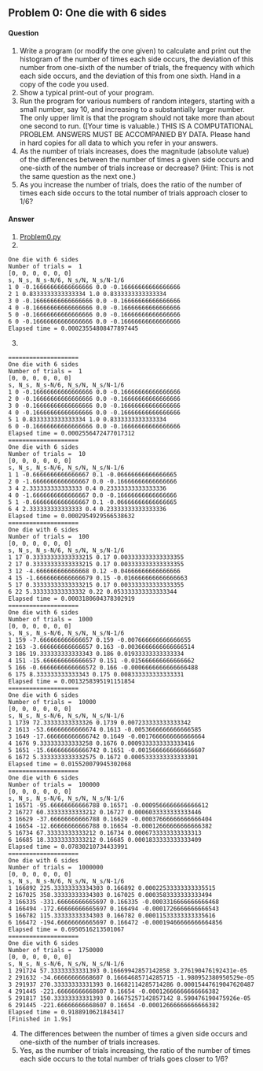 ## Problem 0: One die with 6 sides

#### Question

1. Write a program (or modify the one given) to calculate and print out the histogram of the number of times each side occurs, the deviation of this number from one-sixth of the number of trials, the frequency with which each side occurs, and the deviation of this from one sixth. Hand in a copy of the code you used.
2. Show a typical print-out of your program.
3. Run the program for various numbers of random integers, starting with a small number, say 10, and increasing to a substantially larger number. The only upper limit is that the program should not take more than about one second to run. ([Your time is valuable.) THIS IS A COMPUTATIONAL PROBLEM. ANSWERS MUST BE ACCOMPANIED BY DATA. Please hand in hard copies for all data to which you refer in your answers.
4. As the number of trials increases, does the magnitude (absolute value) of the differences between the number of times a given side occurs and one-sixth of the number of trials increase or decrease? (Hint: This is not the same question as the next one.)
5. As you increase the number of trials, does the ratio of the number of times each side occurs to the total number of trials approach closer to 1/6?

#### Answer

1. [Problem0.py](Problem0.py) 
2. 
```
One die with 6 sides
Number of trials =  1
[0, 0, 0, 0, 0, 0]
s, N_s, N_s-N/6, N_s/N, N_s/N-1/6
1 0 -0.16666666666666666 0.0 -0.16666666666666666
2 1 0.8333333333333334 1.0 0.8333333333333334
3 0 -0.16666666666666666 0.0 -0.16666666666666666
4 0 -0.16666666666666666 0.0 -0.16666666666666666
5 0 -0.16666666666666666 0.0 -0.16666666666666666
6 0 -0.16666666666666666 0.0 -0.16666666666666666
Elapsed time = 0.00023554808477897445
```
3. 
```
====================
One die with 6 sides
Number of trials =  1
[0, 0, 0, 0, 0, 0]
s, N_s, N_s-N/6, N_s/N, N_s/N-1/6
1 0 -0.16666666666666666 0.0 -0.16666666666666666
2 0 -0.16666666666666666 0.0 -0.16666666666666666
3 0 -0.16666666666666666 0.0 -0.16666666666666666
4 0 -0.16666666666666666 0.0 -0.16666666666666666
5 1 0.8333333333333334 1.0 0.8333333333333334
6 0 -0.16666666666666666 0.0 -0.16666666666666666
Elapsed time = 0.0002556472477017312
====================
One die with 6 sides
Number of trials =  10
[0, 0, 0, 0, 0, 0]
s, N_s, N_s-N/6, N_s/N, N_s/N-1/6
1 1 -0.6666666666666667 0.1 -0.06666666666666665
2 0 -1.6666666666666667 0.0 -0.16666666666666666
3 4 2.333333333333333 0.4 0.23333333333333336
4 0 -1.6666666666666667 0.0 -0.16666666666666666
5 1 -0.6666666666666667 0.1 -0.06666666666666665
6 4 2.333333333333333 0.4 0.23333333333333336
Elapsed time = 0.0002954929566538632
====================
One die with 6 sides
Number of trials =  100
[0, 0, 0, 0, 0, 0]
s, N_s, N_s-N/6, N_s/N, N_s/N-1/6
1 17 0.33333333333333215 0.17 0.003333333333333355
2 17 0.33333333333333215 0.17 0.003333333333333355
3 12 -4.666666666666668 0.12 -0.04666666666666666
4 15 -1.6666666666666679 0.15 -0.016666666666666663
5 17 0.33333333333333215 0.17 0.003333333333333355
6 22 5.333333333333332 0.22 0.053333333333333344
Elapsed time = 0.0003180604378302919
====================
One die with 6 sides
Number of trials =  1000
[0, 0, 0, 0, 0, 0]
s, N_s, N_s-N/6, N_s/N, N_s/N-1/6
1 159 -7.666666666666657 0.159 -0.007666666666666655
2 163 -3.666666666666657 0.163 -0.0036666666666666514
3 186 19.333333333333343 0.186 0.01933333333333334
4 151 -15.666666666666657 0.151 -0.015666666666666662
5 166 -0.6666666666666572 0.166 -0.0006666666666666488
6 175 8.333333333333343 0.175 0.008333333333333331
Elapsed time = 0.0013258395191151854
====================
One die with 6 sides
Number of trials =  10000
[0, 0, 0, 0, 0, 0]
s, N_s, N_s-N/6, N_s/N, N_s/N-1/6
1 1739 72.33333333333326 0.1739 0.007233333333333342
2 1613 -53.66666666666674 0.1613 -0.0053666666666666585
3 1649 -17.666666666666742 0.1649 -0.0017666666666666664
4 1676 9.333333333333258 0.1676 0.0009333333333333416
5 1651 -15.666666666666742 0.1651 -0.0015666666666666607
6 1672 5.3333333333332575 0.1672 0.0005333333333333301
Elapsed time = 0.015520079945302068
====================
One die with 6 sides
Number of trials =  100000
[0, 0, 0, 0, 0, 0]
s, N_s, N_s-N/6, N_s/N, N_s/N-1/6
1 16571 -95.66666666666788 0.16571 -0.0009566666666666612
2 16727 60.33333333333212 0.16727 0.0006033333333333446
3 16629 -37.66666666666788 0.16629 -0.00037666666666666404
4 16654 -12.66666666666788 0.16654 -0.00012666666666666382
5 16734 67.33333333333212 0.16734 0.0006733333333333313
6 16685 18.33333333333212 0.16685 0.0001833333333333409
Elapsed time = 0.07830210734433991
====================
One die with 6 sides
Number of trials =  1000000
[0, 0, 0, 0, 0, 0]
s, N_s, N_s-N/6, N_s/N, N_s/N-1/6
1 166892 225.33333333334303 0.166892 0.00022533333333335515
2 167025 358.33333333334303 0.167025 0.0003583333333333494
3 166335 -331.66666666665697 0.166335 -0.0003316666666666468
4 166494 -172.66666666665697 0.166494 -0.0001726666666666543
5 166782 115.33333333334303 0.166782 0.00011533333333335616
6 166472 -194.66666666665697 0.166472 -0.00019466666666664856
Elapsed time = 0.6950516213501067
====================
One die with 6 sides
Number of trials =  1750000
[0, 0, 0, 0, 0, 0]
s, N_s, N_s-N/6, N_s/N, N_s/N-1/6
1 291724 57.33333333331393 0.16669942857142858 3.276190476192431e-05
2 291632 -34.66666666668607 0.16664685714285715 -1.980952380950529e-05
3 291937 270.33333333331393 0.16682114285714286 0.00015447619047620487
4 291445 -221.66666666668607 0.16654 -0.00012666666666666382
5 291817 150.33333333331393 0.16675257142857142 8.590476190475926e-05
6 291445 -221.66666666668607 0.16654 -0.00012666666666666382
Elapsed time = 0.9188910621843417
[Finished in 1.9s]
```
4. The differences between the number of times a given side occurs and one-sixth of the number of trials increases.
5. Yes, as the number of trials increasing, the ratio of the number of times each side occurs to the total number of trials goes closer to 1/6?
